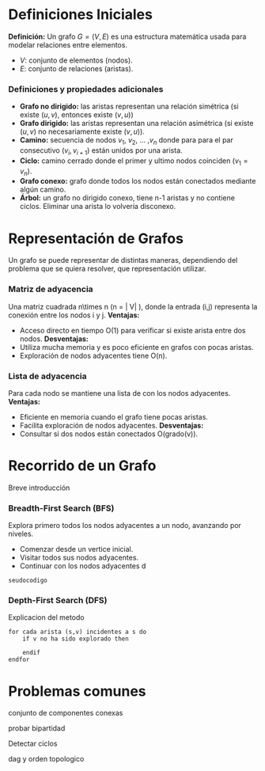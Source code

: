 
# Definiciones Iniciales
**Definición:** Un grafo $G = (V,E)$ es una estructura matemática usada para modelar relaciones entre elementos.
- $V$: conjunto de elementos (nodos).
- $E$: conjunto de relaciones (aristas).
### Definiciones y propiedades adicionales
- **Grafo no dirigido:** las aristas representan una relación simétrica (si existe $(u,v)$, entonces existe $(v,u)$)
- **Grafo dirigido:** las aristas representan una relación asimétrica (si existe $(u,v)$ no necesariamente existe $(v,u)$).
- **Camino:** secuencia de nodos $v_1$, $v_2$, … ,$v_n$ donde para para el par consecutivo $(v_i, v_{i+1})$ están unidos por una arista.
- **Ciclo:** camino cerrado donde el primer y ultimo nodos coinciden ($v_1 = v_n$).
- **Grafo conexo:** grafo donde todos los nodos están conectados mediante algún camino.
- **Árbol:** un grafo no dirigido conexo, tiene n-1 aristas y no contiene ciclos. Eliminar una arista lo volvería disconexo.
# Representación de Grafos
Un grafo se puede representar de distintas maneras, dependiendo del problema que se quiera resolver, que representación utilizar.
### Matriz de adyacencia
Una matriz cuadrada n\times n (n = | V| ), donde la entrada (i,j) representa la conexión entre los nodos i y j.
**Ventajas:**
- Acceso directo en tiempo O(1) para verificar si existe arista entre dos nodos.
**Desventajas:**
- Utiliza mucha memoria y es poco eficiente en grafos con pocas aristas.
- Exploración de nodos adyacentes tiene O(n).
### Lista de adyacencia
Para cada nodo se mantiene una lista de con los nodos adyacentes.
**Ventajas:**
- Eficiente en memoria cuando el grafo tiene pocas aristas.
- Facilita exploración de nodos adyacentes.
**Desventajas:**
- Consultar si dos nodos están conectados O(grado(v)).
# Recorrido de un Grafo
Breve introducción
### Breadth-First Search (BFS)
Explora primero todos los nodos adyacentes a un nodo, avanzando por niveles.
- Comenzar desde un vertice inicial.
- Visitar todos sus nodos adyacentes.
- Continuar con los nodos adyacentes d
```
seudocodigo
```

### Depth-First Search (DFS)
Explicacion del metodo
```
for cada arista (s,v) incidentes a s do
	if v no ha sido explorado then
		
	endif
endfor
```

# Problemas comunes
conjunto de componentes conexas

probar bipartidad

Detectar ciclos

dag y orden topologico

